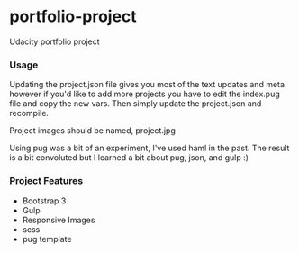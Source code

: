 # portfolio-project
Udacity portfolio project

### Usage

Updating the project.json file gives you most of the text updates and meta however if you'd like to add more projects
you have to edit the index.pug file and copy the new vars. Then simply update the project.json and recompile.

Project images should be named, project.jpg

Using pug was a bit of an experiment, I've used haml in the past.
The result is a bit convoluted but I learned a bit about pug, json, and gulp :)

### Project Features
  - Bootstrap 3
  - Gulp
  - Responsive Images
  - scss
  - pug template
